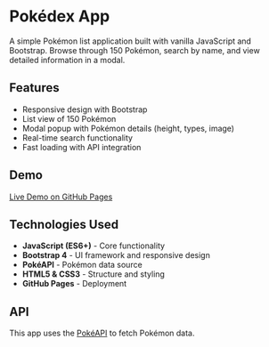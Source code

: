 # Pokédex App

A simple Pokémon list application built with vanilla JavaScript and Bootstrap. Browse through 150 Pokémon, search by name, and view detailed information in a modal.

## Features

- Responsive design with Bootstrap
- List view of 150 Pokémon
- Modal popup with Pokémon details (height, types, image)
- Real-time search functionality
- Fast loading with API integration

## Demo

[Live Demo on GitHub Pages](https://yourusername.github.io/cf-js-tutorial)

## Technologies Used

- **JavaScript (ES6+)** - Core functionality
- **Bootstrap 4** - UI framework and responsive design
- **PokéAPI** - Pokémon data source
- **HTML5 & CSS3** - Structure and styling
- **GitHub Pages** - Deployment

## API

This app uses the [PokéAPI](https://pokeapi.co/) to fetch Pokémon data.